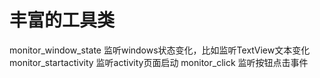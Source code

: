 # 丰富的工具类

monitor_window_state 监听windows状态变化，比如监听TextView文本变化
monitor_startactivity 监听activity页面启动
monitor_click 监听按钮点击事件
